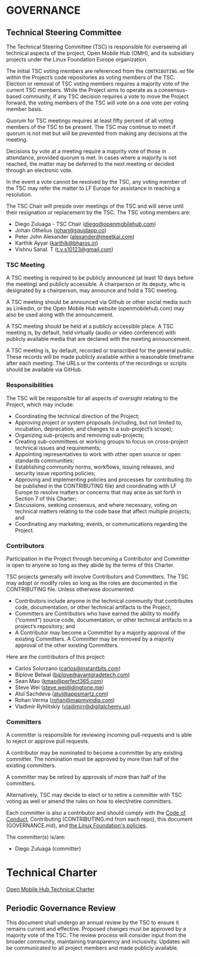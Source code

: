 
# GOVERNANCE

## Technical Steering Committee

The Technical Steering Committee (TSC) is responsible for overseeing all technical aspects of the project, Open Mobile Hub (OMH), and its subsidiary projects under the Linux Foundation Europe organization.

The initial TSC voting members are referenced from the `CONTRIBUTING.md` file within the Project’s code repositories as voting members of the TSC. Election or removal of TSC voting members requires a majority vote of the current TSC members. While the Project aims to operate as a consensus-based community, if any TSC decision requires a vote to move the Project forward, the voting members of the TSC will vote on a one vote per voting member basis.

Quorum for TSC meetings requires at least fifty percent of all voting members of the TSC to be present. The TSC may continue to meet if quorum is not met but will be prevented from making any decisions at the meeting.

Decisions by vote at a meeting require a majority vote of those in attendance, provided quorum is met. In cases where a majority is not reached, the matter may be deferred to the next meeting or decided through an electronic vote.

In the event a vote cannot be resolved by the TSC, any voting member of the TSC may refer the matter to LF Europe for assistance in reaching a resolution.

The TSC Chair will preside over meetings of the TSC and will serve until their resignation or replacement by the TSC. The TSC voting members are:

- Diego Zuluaga - TSC Chair (diego@openmobilehub.com)
- Johan Othelius (johan@squidapp.co)
- Peter John Alexander (alexander@meetkai.com)
- Karthik Ayyar (karthik@bharos.in)
- Vishnu Sanal. T (t.v.s10123@gmail.com)

### TSC Meeting

A TSC meeting is required to be publicly announced (at least 10 days before the meeting) and publicly accessible. A chairperson or its deputy, who is designated by a chairperson, may announce and hold a TSC meeting.

A TSC meeting should be announced via Github or other social media such as Linkedin, or the Open Mobile Hub website (openmobilehub.com) may also be used along with the announcement.

A TSC meeting should be held at a publicly accessible place. A TSC meeting is, by default, held virtually (audio or video conference) with publicly available media that are declared with the meeting announcement.

A TSC meeting is, by default, recorded or transcribed for the general public. These records will be made publicly available within a reasonable timeframe after each meeting. The URLs or the contents of the recordings or scripts should be available via GitHub.

### Responsibilities

The TSC will be responsible for all aspects of oversight relating to the Project, which may include:

- Coordinating the technical direction of the Project;
- Approving project or system proposals (including, but not limited to, incubation, deprecation, and changes to a sub-project’s scope);
- Organizing sub-projects and removing sub-projects;
- Creating sub-committees or working groups to focus on cross-project technical issues and requirements;
- Appointing representatives to work with other open source or open standards communities;
- Establishing community norms, workflows, issuing releases, and security issue reporting policies;
- Approving and implementing policies and processes for contributing (to be published in the CONTRIBUTING file) and coordinating with LF Europe to resolve matters or concerns that may arise as set forth in Section 7 of this Charter;
- Discussions, seeking consensus, and where necessary, voting on technical matters relating to the code base that affect multiple projects; and
- Coordinating any marketing, events, or communications regarding the Project.

### Contributors

Participation in the Project through becoming a Contributor and Committer is open to anyone so long as they abide by the terms of this Charter.

TSC projects generally will involve Contributors and Committers. The TSC may adopt or modify roles so long as the roles are documented in the CONTRIBUTING file. Unless otherwise documented:

- Contributors include anyone in the technical community that contributes code, documentation, or other technical artifacts to the Project;
- Committers are Contributors who have earned the ability to modify (“commit”) source code, documentation, or other technical artifacts in a project’s repository; and
- A Contributor may become a Committer by a majority approval of the existing Committers. A Committer may be removed by a majority approval of the other existing Committers.

Here are the contributors of this project:

- Carlos Solorzano (carlos@instantbits.com)
- Biplove Belwal (biplove@avantgradetech.com)
- Sean Mao (kmao@perfect365.com)
- Steve Wei (steve.wei@dingtone.me)
- Atul Sachdeva (atul@appsmartz.com)
- Rohan Verma (rohan@mapmyindia.com)
- Vladimir Ryhlitskiy (vladimirr@digitalchemy.us)

### Committers

A committer is responsible for reviewing incoming pull-requests and is able to reject or approve pull requests.

A contributor may be nominated to become a committer by any existing committer. The nomination must be approved by more than half of the existing committers.

A committer may be retired by approvals of more than half of the committers.

Alternatively, TSC may decide to elect or to retire a committer with TSC voting as well or amend the rules on how to elect/retire committers.

Each committer is also a contributor and should comply with the [Code of Conduct](CODE_OF_CONDUCT.md), Contributing (CONTRIBUTING.md from each repo), this document (GOVERNANCE.md), and [the Linux Foundation's policies](https://lfprojects.org/policies/).

The committer(s) is/are:

- Diego Zuluaga (committer)

# Technical Charter
[Open Mobile Hub Technical Charter](https://github.com/openmobilehub/admin/blob/main/OPEN_MOBILE_HUB_TECHNICAL_CHARTER.pdf)

## Periodic Governance Review

This document shall undergo an annual review by the TSC to ensure it remains current and effective. Proposed changes must be approved by a majority vote of the TSC. The review process will consider input from the broader community, maintaining transparency and inclusivity. Updates will be communicated to all project members and made publicly available.
